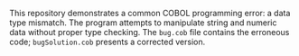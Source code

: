 This repository demonstrates a common COBOL programming error: a data type mismatch.  The program attempts to manipulate string and numeric data without proper type checking.  The `bug.cob` file contains the erroneous code; `bugSolution.cob` presents a corrected version.